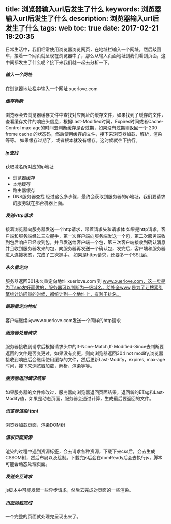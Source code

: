 title: 浏览器输入url后发生了什么
keywords: 浏览器输入url后发生了什么
description: 浏览器输入url后发生了什么
tags: web
toc: true
date: 2017-02-21 19:20:35
---
日常生活中，我们经常使用浏览器浏览网页，在地址栏输入一个网址，然后敲回车，接着一个网页就呈现在浏览器中了，那么从输入页面地址到我们看到页面，这中间都发生了什么呢？接下来我们就一起去分析一下。

<!--more-->

##### 输入一个网址
在浏览器地址栏中输入一个网址 xuerlove.com

##### 缓存判断
浏览器会去浏览器缓存文件中查找对应网址的缓存文件，如果找到了缓存的文件，查看缓存文件的响应头信息，根据Last-Modified时间，Expires时间或者Cache-Control max-age的时间去判断缓存是否过期，如果没有过期则返回一个 200 frome cache 的状态码，然后使用缓存的文件，接下来浏览器加载，解析，渲染等等。
如果缓存过期了，或者根本就没有缓存，这时候就往下执行。

##### ip查找
获取域名所对应的ip地址
* 浏览器缓存
* 本地缓存
* 路由器缓存
* DNS服务器查找
经过这么多步骤，最终会获取到服务器的ip地址，我们要请求的服务就在那台机器上面。

##### 发送Http请求
接着浏览器向服务器发送一个http请求，带着请求头和请求体
如果是http请求，客户端和服务端经过三次握手，第一次客户端向服务端发送一个包，第二次服务端收到包后响应已经收到包，并且发送给客户端一个包，第三次客户端接收到确认消息并且收到服务器发来的包，向服务器再发送一个确认包，发完后，客户端和服务器进入连接状态，完成了三次握手。
如果是https请求，还要多一个SSL层。

##### 永久重定向
服务器返回301永久重定向地址 xuerlove.com 到 www.xuerlove.com，这一步是为了seo友好而做的，服务器可以判断为一级域名，给补全www,是为了让搜索引擎统计访问量的时候，都统计到一个地址上，有利于排名。

##### 跟踪重定向地址
客户端继续向www.xuerlove.com发送一个同样的http请求

##### 服务器处理请求
服务器接收到请求后根据请求头中的If-None-Match,If-Modified-Since去判断要返回的文件是否变更过，如果没有变更，则向浏览器返回304 not modify,浏览器接收到响应后会继续使用缓存的文件，然后更新Last-Modify，expires, max-age时间，接下来浏览器加载，解析，渲染等等。

##### 服务器返回请求结果
如果服务器的文件修改过，服务器向浏览器返回页面结果，返回新的ETag和Last-Modify值，如果是动态页面，服务器会通过计算，生成最后要返回的文件。

##### 浏览器渲染Html
浏览器加载页面，渲染DOM树

##### 请求页面资源
渲染的过程中遇到资源标签，会去请求各种资源，下载下来css后，会去生成CSSOM树，然后布局以及绘制。下载完js后会在domReady后会去执行js，脚本可能会动态处理页面。

##### 发送交互请求
js脚本中可能发起一些异步请求，然后去完成对页面的一些渲染。

##### 页面加载完成
一个完整的页面就处理完呈现出来了。